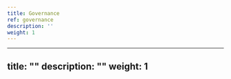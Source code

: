```yaml
---
title: Governance
ref: governance
description: ''
weight: 1
---
```

---
title: ""
description: ""
weight: 1
---
